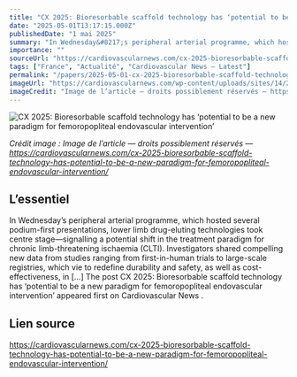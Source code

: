 ```yaml
---
title: "CX 2025: Bioresorbable scaffold technology has ‘potential to be a new paradigm for femoropopliteal endovascular intervention’"
date: "2025-05-01T13:17:15.000Z"
publishedDate: "1 mai 2025"
summary: "In Wednesday&#8217;s peripheral arterial programme, which hosted several podium-first presentations, lower limb drug-eluting technologies took centre stage—signalling a potential shift in the treatment paradigm for chronic limb-threatening ischaemia (CLTI). Investigators shared compelling new data from studies ranging from first-in-human trials to large-scale registries, which vie to redefine durability and safety, as well as cost-effectiveness, in [&#8230;] The post CX 2025: Bioresorbable scaffold technology has ‘potential to be a new paradigm for femoropopliteal endovascular intervention’ appeared first on Cardiovascular News ."
importance: ""
sourceUrl: "https://cardiovascularnews.com/cx-2025-bioresorbable-scaffold-technology-has-potential-to-be-a-new-paradigm-for-femoropopliteal-endovascular-intervention/"
tags: ["France", "Actualité", "Cardiovascular News — Latest"]
permalink: "/papers/2025-05-01-cx-2025-bioresorbable-scaffold-technology-has-potential-to-be-a-new-paradigm-for-femoropopliteal-endovascular-intervention"
imageUrl: "https://cardiovascularnews.com/wp-content/uploads/sites/14/2025/05/CX-Daily-News-2-cover.png"
imageCredit: "Image de l’article — droits possiblement réservés — https://cardiovascularnews.com/cx-2025-bioresorbable-scaffold-technology-has-potential-to-be-a-new-paradigm-for-femoropopliteal-endovascular-intervention/"
---
```


![CX 2025: Bioresorbable scaffold technology has ‘potential to be a new paradigm for femoropopliteal endovascular intervention’](https://cardiovascularnews.com/wp-content/uploads/sites/14/2025/05/CX-Daily-News-2-cover.png)

*Crédit image : Image de l’article — droits possiblement réservés — https://cardiovascularnews.com/cx-2025-bioresorbable-scaffold-technology-has-potential-to-be-a-new-paradigm-for-femoropopliteal-endovascular-intervention/*

## L’essentiel

In Wednesday&#8217;s peripheral arterial programme, which hosted several podium-first presentations, lower limb drug-eluting technologies took centre stage—signalling a potential shift in the treatment paradigm for chronic limb-threatening ischaemia (CLTI). Investigators shared compelling new data from studies ranging from first-in-human trials to large-scale registries, which vie to redefine durability and safety, as well as cost-effectiveness, in [&#8230;] The post CX 2025: Bioresorbable scaffold technology has ‘potential to be a new paradigm for femoropopliteal endovascular intervention’ appeared first on Cardiovascular News .

## Lien source

https://cardiovascularnews.com/cx-2025-bioresorbable-scaffold-technology-has-potential-to-be-a-new-paradigm-for-femoropopliteal-endovascular-intervention/
